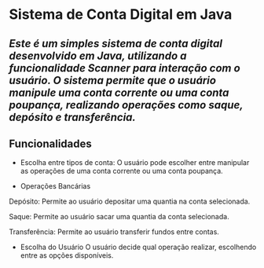 # Sistema de Conta Digital em Java
*Este é um simples sistema de conta digital desenvolvido em Java, 
utilizando a funcionalidade Scanner para interação com o usuário. 
O sistema permite que o usuário manipule uma conta corrente ou uma conta poupança, realizando operações como saque, depósito e transferência.*
---
## Funcionalidades
- Escolha entre tipos de conta:
O usuário pode escolher entre manipular as operações de uma conta corrente ou uma conta poupança.

- Operações Bancárias

Depósito: Permite ao usuário depositar uma quantia na conta selecionada.

Saque: Permite ao usuário sacar uma quantia da conta selecionada.

Transferência: Permite ao usuário transferir fundos entre contas.

- Escolha do Usuário
O usuário decide qual operação realizar, escolhendo entre as opções disponíveis.










